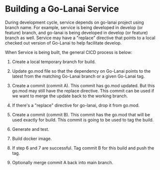 # Building a Go-Lanai Service

During development cycle, service depends on go-lanai project using branch name.
For example, service is being developed in develop (or feature) branch, and go-lanai is being developed in develop (or feature) branch as well.
Service may have a "replace" directive that points to a local checked out version of Go-Lanai to help facilitate develop.

When Service is being built, the general CICD process is below:

1. Create a local temporary branch for build. 

2. Update go.mod file so that the dependency on Go-Lanai points to the latest from the matching Go-Lanai branch or a given Go-Lanai tag.
 
3. Create a commit (commit A). This commit has go.mod updated. But this go.mod may still have the replace directive. This commit can be used
if we want to merge the update back to the working branch.

4. If there's a "replace" directive for go-lanai, drop it from go.mod.

5. Create a commit (commit B). This commit has the go.mod that will be used exactly for build. This commit is going to be used to tag the build.
 
6. Generate and test.

7. Build docker image.

8. If step 6 and 7 are successful. Tag commit B for this build and push the tag.

9. Optionally merge commit A back into main branch.